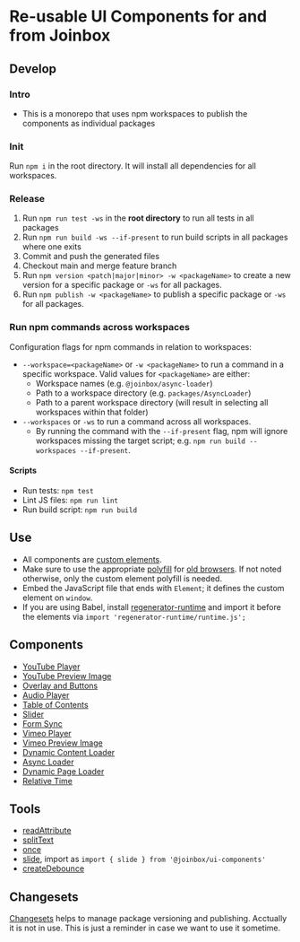 # Re-usable UI Components for and from Joinbox

## Develop

### Intro
- This is a monorepo that uses npm workspaces to publish the components as individual packages

### Init
Run `npm i` in the root directory. It will install all dependencies for all workspaces.

### Release
1. Run `npm run test -ws` in the **root directory** to run all tests in all packages
1. Run `npm run build -ws --if-present` to run build scripts in all packages where one exits
1. Commit and push the generated files
1. Checkout main and merge feature branch
1. Run `npm version <patch|major|minor> -w <packageName>` to create a new version for a specific package
   or `-ws` for all packages.
1. Run `npm publish -w <packageName>` to publish a specific package or `-ws` for all packages.

### Run npm commands across workspaces
Configuration flags for npm commands in relation to workspaces:

* `--workspace=<packageName>` or `-w <packageName>` to run a command in a specific workspace.
  Valid values for `<packageName>` are either:
  * Workspace names (e.g. `@joinbox/async-loader`)
  * Path to a workspace directory (e.g. `packages/AsyncLoader`)
  * Path to a parent workspace directory (will result in selecting all workspaces within that folder)
* `--workspaces` or `-ws` to run a command across all workspaces. 
  * By running the command with the `--if-present` flag, npm will ignore workspaces missing the target script;
    e.g. `npm run build --workspaces --if-present`.

#### Scripts
* Run tests: `npm test`
* Lint JS files: `npm run lint`
* Run build script: `npm run build`

## Use
- All components are [custom elements](https://developer.mozilla.org/en-US/docs/Web/Web_Components/Using_custom_elements). 
- Make sure to use the appropriate [polyfill](https://github.com/webcomponents/polyfills/tree/master/packages/custom-elements)
for [old browsers](https://caniuse.com/custom-elementsv1). If not noted otherwise, only the custom
element polyfill is needed.
- Embed the JavaScript file that ends with `Element`; it defines the custom element on `window`.
- If you are using Babel, install [regenerator-runtime](https://www.npmjs.com/package/regenerator-runtime)
and import it before the elements via `import 'regenerator-runtime/runtime.js';`

## Components
- [YouTube Player](./packages/YouTubePlayer/README.md)
- [YouTube Preview Image](./packages/YouTubePreviewImage/README.md)
- [Overlay and Buttons](./packages/Overlay/README.md)
- [Audio Player](./packages/Media/README.md)
- [Table of Contents](./packages/TableOfContents/README.md)
- [Slider](./packages/Slider/README.md)
- [Form Sync](./packages/FormSync/README.md)
- [Vimeo Player](./packages/VimeoPlayer/README.md)
- [Vimeo Preview Image](./packages/VimeoPreviewImage/README.md)
- [Dynamic Content Loader](./packages/DynamicContentLoader/README.md)
- [Async Loader](./packages/AsyncLoader/README.md)
- [Dynamic Page Loader](./packages/DynamicPageLoader/README.md)
- [Relative Time](./packages/RelativeTime/README.md)


## Tools
- [readAttribute](./packages/tools/README.md)
- [splitText](./packages/splitText/README.md)
- [once](./packages/tools/README.md)
- [slide](./packages/slide/README.md), import as `import { slide } from '@joinbox/ui-components'`
- [createDebounce](./packages/tools/README.md)

## Changesets
[Changesets](https://github.com/changesets/changesets) helps to manage package versioning and publishing. Acctually it is not in use.
This is just a reminder in case we want to use it sometime.
